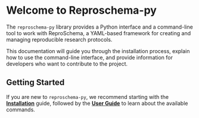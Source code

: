 # Welcome to Reproschema-py

The `reproschema-py` library provides a Python interface and a command-line tool to work with ReproSchema, a YAML-based framework for creating and managing reproducible research protocols.

This documentation will guide you through the installation process, explain how to use the command-line interface, and provide information for developers who want to contribute to the project.

## Getting Started

If you are new to `reproschema-py`, we recommend starting with the **[Installation](installation.md)** guide, followed by the **[User Guide](user_guide/index.md)** to learn about the available commands.
